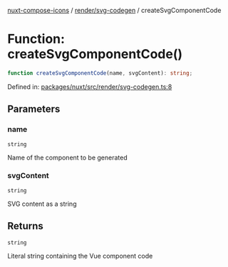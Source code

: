 [nuxt-compose-icons](../../../modules.md) / [render/svg-codegen](../index.md) / createSvgComponentCode

# Function: createSvgComponentCode()

```ts
function createSvgComponentCode(name, svgContent): string;
```

Defined in: [packages/nuxt/src/render/svg-codegen.ts:8](https://github.com/arthur-plazanet/nuxt-compose-icons/blob/c22743e58fa2192095f1d2cf040e9229cacd5882/packages/nuxt/src/render/svg-codegen.ts#L8)

## Parameters

### name

`string`

Name of the component to be generated

### svgContent

`string`

SVG content as a string

## Returns

`string`

Literal string containing the Vue component code
